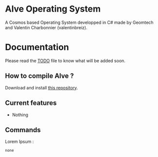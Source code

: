 # Alve Operating System
A Cosmos based Operating System developped in C# made by Geomtech and Valentin Charbonnier (valentinbreiz).

# Documentation
Please read the [TODO](https://github.com/Alve-OS/Alve-Operating-System/blob/master/TODO.md) file to know what will be added soon.

## How to compile Alve ?
Download and install [this repository](https://github.com/Alve-OS/Cosmos/tree/Bugfixes).

## Current features
* Nothing

## Commands

Lorem Ipsum :
```
none
```
